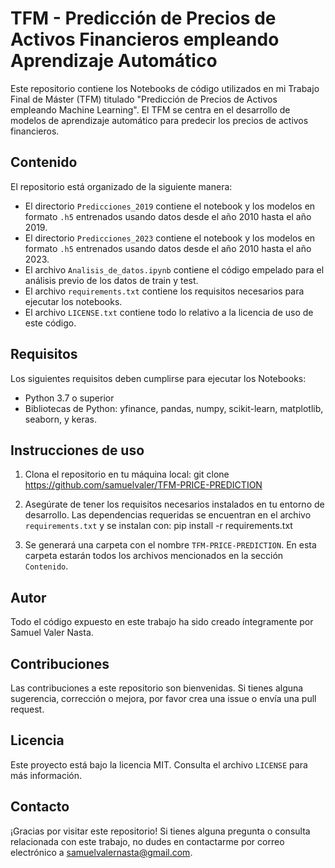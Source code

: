 # TFM - Predicción de Precios de Activos Financieros empleando Aprendizaje  Automático
Este repositorio contiene los Notebooks de código utilizados en mi Trabajo Final de Máster (TFM) titulado "Predicción de Precios de Activos empleando Machine Learning". El TFM se centra en el desarrollo de modelos de aprendizaje automático para predecir los precios de activos financieros.

## Contenido

El repositorio está organizado de la siguiente manera:

- El directorio `Predicciones_2019` contiene el notebook y los modelos en formato `.h5` entrenados usando datos desde el año 2010 hasta el año 2019.
- El directorio `Predicciones_2023` contiene el notebook y los modelos en formato `.h5` entrenados usando datos desde el año 2010 hasta el año 2023.
- El archivo `Analisis_de_datos.ipynb` contiene el código empelado para el análisis previo de los datos de train y test.
- El archivo `requirements.txt` contiene los requisitos necesarios para ejecutar los notebooks.
- El archivo `LICENSE.txt` contiene todo lo relativo a la licencia de uso de este código.

## Requisitos

Los siguientes requisitos deben cumplirse para ejecutar los Notebooks:

- Python 3.7 o superior
- Bibliotecas de Python: yfinance, pandas, numpy, scikit-learn, matplotlib, seaborn, y keras.

## Instrucciones de uso

1. Clona el repositorio en tu máquina local:
git clone https://github.com/samuelvaler/TFM-PRICE-PREDICTION

2. Asegúrate de tener los requisitos necesarios instalados en tu entorno de desarrollo. Las dependencias requeridas se encuentran en el archivo `requirements.txt` y se instalan con:
pip install -r requirements.txt

3. Se generará una carpeta con el nombre `TFM-PRICE-PREDICTION`. En esta carpeta estarán todos los archivos mencionados en la sección `Contenido`.

## Autor
Todo el código expuesto en este trabajo ha sido creado íntegramente por Samuel Valer Nasta.

## Contribuciones

Las contribuciones a este repositorio son bienvenidas. Si tienes alguna sugerencia, corrección o mejora, por favor crea una issue o envía una pull request.

## Licencia

Este proyecto está bajo la licencia MIT. Consulta el archivo `LICENSE` para más información.

## Contacto

¡Gracias por visitar este repositorio! Si tienes alguna pregunta o consulta relacionada con este trabajo, no dudes en contactarme por correo electrónico a samuelvalernasta@gmail.com.


